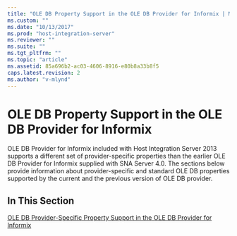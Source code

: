 ```yaml
---
title: "OLE DB Property Support in the OLE DB Provider for Informix | Microsoft Docs"
ms.custom: ""
ms.date: "10/13/2017"
ms.prod: "host-integration-server"
ms.reviewer: ""
ms.suite: ""
ms.tgt_pltfrm: ""
ms.topic: "article"
ms.assetid: 85a696b2-ac03-4606-8916-e80b8a33b8f5
caps.latest.revision: 2
ms.author: "v-mlynd"
---
```

# OLE DB Property Support in the OLE DB Provider for Informix
OLE DB Provider for Informix included with Host Integration Server 2013 supports a different set of provider-specific properties than the earlier OLE DB Provider for Informix supplied with SNA Server 4.0. The sections below provide information about provider-specific and standard OLE DB properties supported by the current and the previous version of OLE DB provider.  
  
## In This Section  
 [OLE DB Provider-Specific Property Support in the OLE DB Provider for Informix](../core/ole-db-provider-specific-property-support-in-the-ole-db-provider-for-informix.md)
